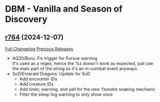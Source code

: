 # DBM - Vanilla and Season of Discovery

## [r764](https://github.com/DeadlyBossMods/DBM-Vanilla/tree/r764) (2024-12-07)
[Full Changelog](https://github.com/DeadlyBossMods/DBM-Vanilla/compare/r763...r764) [Previous Releases](https://github.com/DeadlyBossMods/DBM-Vanilla/releases)

- AQ20/Buru: Fix trigger for Pursue warning  
    It's used as a regex, hence the %s doesn't work as expected, just use the main part of the string as it's an in-combat event anyways  
- SoD/Emerald Dragons: Update for SoD  
    * Add encounter IDs  
    * Add creature IDs  
    * Add timer, warning, and yell for the new Ysondre soaking mechanic  
    * Filter the sleep fog warning to only show once  
